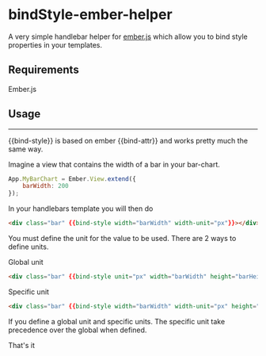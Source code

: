 # bindStyle-ember-helper

A very simple handlebar helper for [ember.js](http://emberjs.com) which allow you to bind style properties in your templates. 

## Requirements

Ember.js

## Usage
---
{{bind-style}} is based on ember {{bind-attr}} and works pretty much the same way.


Imagine a view that contains the width of a bar in your bar-chart.

```javascript
App.MyBarChart = Ember.View.extend({
	barWidth: 200
});
```

In your handlebars template you will then do  

```html
<div class="bar" {{bind-style width="barWidth" width-unit="px"}}></div> 
```

You must define the unit for the value to be used. There are 2 ways to define units.  

Global unit   

```html
<div class="bar" {{bind-style unit="px" width="barWidth" height="barHeight"}}></div> 
```   

Specific unit    

```html
<div class="bar" {{bind-style width="barWidth" width-unit="px" height="barHeight" height-unit="%"}}></div> 
```    

If you define a global unit and specific units. The specific unit take precedence over the global when defined.

That's it
